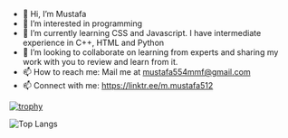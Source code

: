 - 👋 Hi, I’m Mustafa
- 👀 I’m interested in programming
- 🌱 I’m currently learning CSS and Javascript. I have intermediate experience in C++, HTML and Python
- 💞️ I’m looking to collaborate on learning from experts and sharing my work with you to review and learn from it.
- 📫 How to reach me: Mail me at mustafa554mmf@gmail.com
- 📫 Connect with me: https://linktr.ee/m.mustafa512

<!---
mmustafa512/mmustafa512 is a ✨ special ✨ repository because its `README.md` (this file) appears on your GitHub profile.
You can click the Preview link to take a look at your changes.
--->
[![trophy](https://github-profile-trophy.vercel.app/?username=ryo-ma&theme=flat)](https://github.com/ryo-ma/github-profile-trophy)

![Top Langs](https://github-readme-stats.vercel.app/api/top-langs/?username=m-mustafa512&layout=compact)
